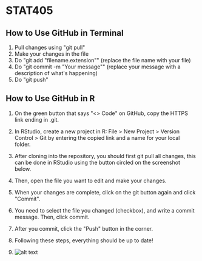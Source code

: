 # STAT405
## How to Use GitHub in Terminal
1.  Pull changes using "git pull"
2.  Make your changes in the file
3.  Do "git add "filename.extension"" (replace the file name with your file)
4.  Do "git commit -m "Your message"" (replace your message with a description of what's happening)
5.  Do "git push"

## How to Use GitHub in R

1.  On the green button that says "\<\> Code" on GitHub, copy the HTTPS link ending in .git.

2.  In RStudio, create a new project in R: File \> New Project \> Version Control \> Git by entering the copied link and a name for your local folder.

3.  After cloning into the repository, you should first git pull all changes, this can be done in RStudio using the button circled on the screenshot below.

4.  Then, open the file you want to edit and make your changes.

5.  When your changes are complete, click on the git button again and click "Commit".

6.  You need to select the file you changed (checkbox), and write a commit message. Then, click commit.

7.  After you commit, click the "Push" button in the corner.

8.  Following these steps, everything should be up to date!

9.  ![alt text](https://github.com/bshoots17/STAT405/blob/main/images/Screenshot%202025-02-18%20at%205.01.05%E2%80%AFPM.png?raw=true)
